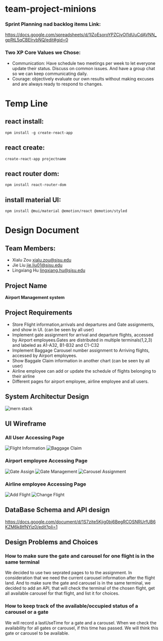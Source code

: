 # team-project-minions
### Sprint Planning nad backlog items Link:
https://docs.google.com/spreadsheets/d/1lZoEsoroYPZCjyOl1dUuCdAVNN_gpRtL5qCBEIrvbNQ/edit#gid=0
### Two XP Core Values we Chose:
- Communication:
Have schedule two meetings per week to let everyone update their status. Discuss on common issues. And have a group chat so we can keep communicating daily.
- Courage:
objectively evaluate our own results without making excuses and are always ready to respond to changes.

# Temp Line
## react install:
```
npm install -g create-react-app
```
## react create:
```
create-react-app projectname
```
## react router dom:
```
npm install react-router-dom
```
## install material UI:
```
npm install @mui/material @emotion/react @emotion/styled
```

# Design Document
## Team Members:
- Xialu Zou xialu.zou@sjsu.edu
- Jie Liu jie.liu01@sjsu.edu
- Lingxiang Hu lingxiang.hu@sjsu.edu
## Project Name
**Airport Management system**
## Project Requirements
- Store Flight information,arrivals and departures and Gate assignments, and show in UI. (can be seen by all user)
- Implement gate assignment for arrival and departure flights, accessed by Airport employees.Gates are distributed in multiple terminals(1,2,3) and labeled as A1-A32, B1-B32 and C1-C32
- Implement Baggage Carousel number assignment to Arriving flights,  accessed by Airport employees.
- Show Baggale Claim information in another chart (can be seen by all user)
- Airline employee can add or update the schedule of flights belonging to their airline
- Different pages for airport employee, airline employee and all users. 

## System Architectur Design
![mern stack](./mern.png)
## UI Wireframe
### All User Accessing Page
![Flight Information](./flightInfo.jpg)
![Baggage Claim](./Baggage.jpg)
### Airport employee Accessing Page
![Gate Assign](./gateAssign.jpg)
![Gate Management](./gateManagement.jpg)
![Carousel Assignment](./carouselAssign.jpg)
### Airline employee Accessing Page
![Add Flight](./addFlight.jpg)
![Change Flight](./flightChange.jpg)
## DataBase Schema and API design 
https://docs.google.com/document/d/1S7zite5Kjig0bj6BegRCOSNRUrfUB6KZM6k8tfNYiz0/edit?pli=1
## Design Problems and Choices
### How to make sure the gate and carousel for one flight is in the same terminal
We decided to use two seprated pages to to the assignment. In consideration that we need the current carousel information after the flight land. And to make sure the gate and carousel is in the same terminal, we decided to add an API, that will check the terminal of the chosen flight, get all available carousel for that flight, and list it for choices.
### How to keep track of the available/occupied status of a carousel or a gate 
We will record a lastUseTime for a gate and a carousel. When we check the availability for all gates or carousel, if this time has passed. We will think this gate or carousel to be available.




